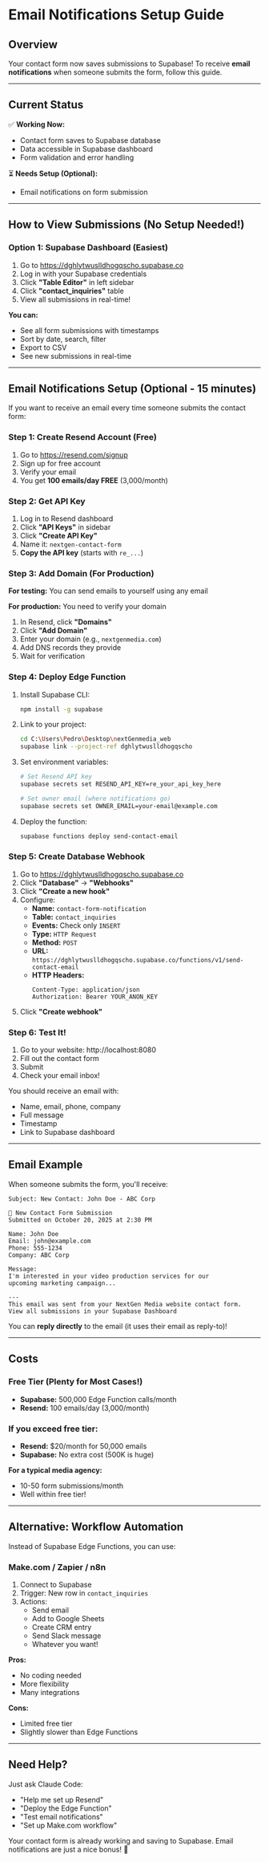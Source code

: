 # Email Notifications Setup Guide

## Overview

Your contact form now saves submissions to Supabase! To receive **email notifications** when someone submits the form, follow this guide.

---

## Current Status

✅ **Working Now:**
- Contact form saves to Supabase database
- Data accessible in Supabase dashboard
- Form validation and error handling

⏳ **Needs Setup (Optional):**
- Email notifications on form submission

---

## How to View Submissions (No Setup Needed!)

### Option 1: Supabase Dashboard (Easiest)

1. Go to https://dghlytwuslldhogqscho.supabase.co
2. Log in with your Supabase credentials
3. Click **"Table Editor"** in left sidebar
4. Click **"contact_inquiries"** table
5. View all submissions in real-time!

**You can:**
- See all form submissions with timestamps
- Sort by date, search, filter
- Export to CSV
- See new submissions in real-time

---

## Email Notifications Setup (Optional - 15 minutes)

If you want to receive an email every time someone submits the contact form:

### Step 1: Create Resend Account (Free)

1. Go to https://resend.com/signup
2. Sign up for free account
3. Verify your email
4. You get **100 emails/day FREE** (3,000/month)

### Step 2: Get API Key

1. Log in to Resend dashboard
2. Click **"API Keys"** in sidebar
3. Click **"Create API Key"**
4. Name it: `nextgen-contact-form`
5. **Copy the API key** (starts with `re_...`)

### Step 3: Add Domain (For Production)

**For testing:** You can send emails to yourself using any email

**For production:** You need to verify your domain
1. In Resend, click **"Domains"**
2. Click **"Add Domain"**
3. Enter your domain (e.g., `nextgenmedia.com`)
4. Add DNS records they provide
5. Wait for verification

### Step 4: Deploy Edge Function

1. Install Supabase CLI:
   ```bash
   npm install -g supabase
   ```

2. Link to your project:
   ```bash
   cd C:\Users\Pedro\Desktop\nextGenmedia_web
   supabase link --project-ref dghlytwuslldhogqscho
   ```

3. Set environment variables:
   ```bash
   # Set Resend API key
   supabase secrets set RESEND_API_KEY=re_your_api_key_here

   # Set owner email (where notifications go)
   supabase secrets set OWNER_EMAIL=your-email@example.com
   ```

4. Deploy the function:
   ```bash
   supabase functions deploy send-contact-email
   ```

### Step 5: Create Database Webhook

1. Go to https://dghlytwuslldhogqscho.supabase.co
2. Click **"Database"** → **"Webhooks"**
3. Click **"Create a new hook"**
4. Configure:
   - **Name:** `contact-form-notification`
   - **Table:** `contact_inquiries`
   - **Events:** Check only `INSERT`
   - **Type:** `HTTP Request`
   - **Method:** `POST`
   - **URL:** `https://dghlytwuslldhogqscho.supabase.co/functions/v1/send-contact-email`
   - **HTTP Headers:**
     ```
     Content-Type: application/json
     Authorization: Bearer YOUR_ANON_KEY
     ```
5. Click **"Create webhook"**

### Step 6: Test It!

1. Go to your website: http://localhost:8080
2. Fill out the contact form
3. Submit
4. Check your email inbox!

You should receive an email with:
- Name, email, phone, company
- Full message
- Timestamp
- Link to Supabase dashboard

---

## Email Example

When someone submits the form, you'll receive:

```
Subject: New Contact: John Doe - ABC Corp

🎯 New Contact Form Submission
Submitted on October 20, 2025 at 2:30 PM

Name: John Doe
Email: john@example.com
Phone: 555-1234
Company: ABC Corp

Message:
I'm interested in your video production services for our
upcoming marketing campaign...

---
This email was sent from your NextGen Media website contact form.
View all submissions in your Supabase Dashboard
```

You can **reply directly** to the email (it uses their email as reply-to)!

---

## Costs

### Free Tier (Plenty for Most Cases!)

- **Supabase:** 500,000 Edge Function calls/month
- **Resend:** 100 emails/day (3,000/month)

### If you exceed free tier:

- **Resend:** $20/month for 50,000 emails
- **Supabase:** No extra cost (500K is huge)

**For a typical media agency:**
- 10-50 form submissions/month
- Well within free tier!

---

## Alternative: Workflow Automation

Instead of Supabase Edge Functions, you can use:

### Make.com / Zapier / n8n

1. Connect to Supabase
2. Trigger: New row in `contact_inquiries`
3. Actions:
   - Send email
   - Add to Google Sheets
   - Create CRM entry
   - Send Slack message
   - Whatever you want!

**Pros:**
- No coding needed
- More flexibility
- Many integrations

**Cons:**
- Limited free tier
- Slightly slower than Edge Functions

---

## Need Help?

Just ask Claude Code:
- "Help me set up Resend"
- "Deploy the Edge Function"
- "Test email notifications"
- "Set up Make.com workflow"

Your contact form is already working and saving to Supabase. Email notifications are just a nice bonus! 📧
